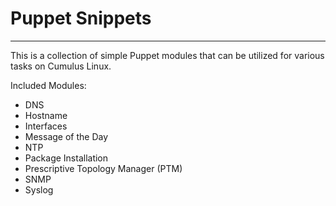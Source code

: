 # Puppet Snippets
-----------------------------------------

This is a collection of simple Puppet modules that can be utilized for various tasks on Cumulus Linux.

Included Modules:
* DNS
* Hostname
* Interfaces
* Message of the Day
* NTP
* Package Installation
* Prescriptive Topology Manager (PTM)
* SNMP
* Syslog

